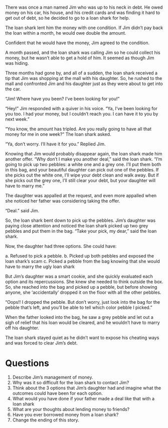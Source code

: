There was once a man named Jim who was up to his neck in debt. He owed money on
his car, his house, and his credit cards and was finding it hard to get out of debt, so he
decided to go to a loan shark for help.

The loan shark lent him the money with one condition. If Jim didn’t pay back the loan within
a month, he would owe double the amount.

Confident that he would have the money, Jim agreed to the condition.

A month passed, and the loan shark was calling Jim so he could collect his money, but he
wasn’t able to get a hold of him. It seemed as though Jim was hiding.

Three months had gone by, and all of a sudden, the loan shark received a tip that Jim was
shopping at the mall with his daughter. So, he rushed to the mall and confronted Jim and his
daughter just as they were about to get into the car.

“Jim! Where have you been? I’ve been looking for you!”

“Hey!” Jim responded with a quiver in his voice. “Ya, I’ve been looking for you too. I had your
money, but I couldn’t reach you. I can have it to you by next week.”

“You know, the amount has tripled. Are you really going to have all that money for me in one
week?” The loan shark asked.

“Ya, don’t worry. I’ll have it for you.” Replied Jim.

Knowing that Jim would probably disappear again, the loan shark made him another offer.
“Why don’t I make you another deal,” said the loan shark. “I’m going to pick up two pebbles: a white one and a grey one. I’ll put them both in this bag, and your beautiful daughter can pick out one of the pebbles. If she picks out the white one, I’ll wipe your debt clean and walk away. But if she picks out the grey one, I’ll still clear your debt, but your daughter will have to marry me.”

The daughter was appalled at the request, and even more appalled when she noticed her father was considering taking the offer.

“Deal.” said Jim.

So, the loan shark bent down to pick up the pebbles. Jim’s daughter was paying close attention and noticed the loan shark picked up two grey pebbles and put them in the bag.
“Take your pick, my dear,” said the loan shark.

Now, the daughter had three options. She could have:

a. Refused to pick a pebble.
b. Picked up both pebbles and exposed the loan shark’s scam
c. Picked a pebble from the bag knowing that she would have to marry the ugly loan shark

But Jim’s daughter was a smart cookie, and she quickly evaluated each option and its
repercussions. She knew she needed to think outside the box. So, she reached into the bag
and picked up a pebble, but before showing anyone, she ‘accidentally’ dropped it on the floor with all the other pebbles.

“Oops!! I dropped the pebble. But don’t worry, just look into the bag for the pebble that’s left, and you’ll be able to tell which color pebble I picked.”

When the father looked into the bag, he saw a grey pebble and let out a sigh of relief that his
loan would be cleared, and he wouldn’t have to marry off his daughter.

The loan shark stayed quiet as he didn’t want to expose his cheating ways and was forced to
clear Jim’s debt.

# Questions

1. Describe Jim’s management of money.
2. Why was it so difficult for the loan shark to contact Jim?
3. Think about the 3 options that Jim’s daughter had and imagine what the outcomes
could have been for each option.
4. What would you have done if your father made a deal like that with a loan shark
5. What are your thoughts about lending money to friends?
6. Have you ever borrowed money from a loan shark?
7. Change the ending of this story.